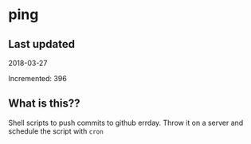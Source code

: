 # ping

## Last updated
2018-03-27

Incremented: 396

## What is this??
Shell scripts to push commits to github errday. Throw it on a server and schedule the script with `cron`

